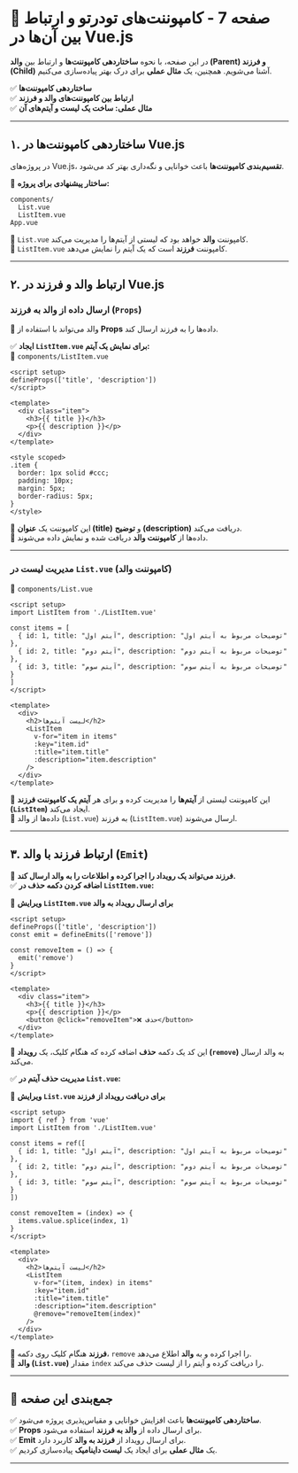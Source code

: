 # **📌 صفحه 7 - کامپوننت‌های تودرتو و ارتباط بین آن‌ها در Vue.js**  

در این صفحه، با نحوه **ساختاردهی کامپوننت‌ها** و ارتباط بین **والد (Parent) و فرزند (Child)** آشنا می‌شویم. همچنین، یک **مثال عملی** برای درک بهتر پیاده‌سازی می‌کنیم.  

✅ **ساختاردهی کامپوننت‌ها**  
✅ **ارتباط بین کامپوننت‌های والد و فرزند**  
✅ **مثال عملی: ساخت یک لیست و آیتم‌های آن**  

---

## **۱. ساختاردهی کامپوننت‌ها در Vue.js**  

در پروژه‌های Vue.js، **تقسیم‌بندی کامپوننت‌ها** باعث خوانایی و نگه‌داری بهتر کد می‌شود.  

📁 **ساختار پیشنهادی برای پروژه:**  
```
components/
  List.vue
  ListItem.vue
App.vue
```
🔹 `List.vue` کامپوننت **والد** خواهد بود که لیستی از آیتم‌ها را مدیریت می‌کند.  
🔹 `ListItem.vue` کامپوننت **فرزند** است که یک آیتم را نمایش می‌دهد.  

---

## **۲. ارتباط والد و فرزند در Vue.js**  

### **ارسال داده از والد به فرزند (`Props`)**  
📌 والد می‌تواند با استفاده از **Props** داده‌ها را به فرزند ارسال کند.  

✅ **ایجاد `ListItem.vue` برای نمایش یک آیتم:**  
📁 `components/ListItem.vue`  
```vue
<script setup>
defineProps(['title', 'description'])
</script>

<template>
  <div class="item">
    <h3>{{ title }}</h3>
    <p>{{ description }}</p>
  </div>
</template>

<style scoped>
.item {
  border: 1px solid #ccc;
  padding: 10px;
  margin: 5px;
  border-radius: 5px;
}
</style>
```
🔹 این کامپوننت یک **عنوان (title)** و **توضیح (description)** دریافت می‌کند.  
🔹 داده‌ها از **کامپوننت والد** دریافت شده و نمایش داده می‌شوند.  

---

### **مدیریت لیست در `List.vue` (کامپوننت والد)**  
📁 `components/List.vue`  
```vue
<script setup>
import ListItem from './ListItem.vue'

const items = [
  { id: 1, title: "آیتم اول", description: "توضیحات مربوط به آیتم اول" },
  { id: 2, title: "آیتم دوم", description: "توضیحات مربوط به آیتم دوم" },
  { id: 3, title: "آیتم سوم", description: "توضیحات مربوط به آیتم سوم" }
]
</script>

<template>
  <div>
    <h2>لیست آیتم‌ها</h2>
    <ListItem 
      v-for="item in items" 
      :key="item.id" 
      :title="item.title" 
      :description="item.description" 
    />
  </div>
</template>
```
🔹 این کامپوننت لیستی از **آیتم‌ها** را مدیریت کرده و برای هر **آیتم یک کامپوننت فرزند (`ListItem`)** ایجاد می‌کند.  
🔹 داده‌ها از والد (`List.vue`) به فرزند (`ListItem.vue`) ارسال می‌شوند.  

---

## **۳. ارتباط فرزند با والد (`Emit`)**  

📌 **فرزند می‌تواند یک رویداد را اجرا کرده و اطلاعات را به والد ارسال کند.**  
✅ **اضافه کردن دکمه حذف در `ListItem.vue`:**  

📁 **ویرایش `ListItem.vue` برای ارسال رویداد به والد**  
```vue
<script setup>
defineProps(['title', 'description'])
const emit = defineEmits(['remove'])

const removeItem = () => {
  emit('remove')
}
</script>

<template>
  <div class="item">
    <h3>{{ title }}</h3>
    <p>{{ description }}</p>
    <button @click="removeItem">❌ حذف</button>
  </div>
</template>
```
🔹 این کد یک دکمه **حذف** اضافه کرده که هنگام کلیک، یک **رویداد (`remove`)** به والد ارسال می‌کند.  

✅ **مدیریت حذف آیتم در `List.vue`:**  

📁 **ویرایش `List.vue` برای دریافت رویداد از فرزند**  
```vue
<script setup>
import { ref } from 'vue'
import ListItem from './ListItem.vue'

const items = ref([
  { id: 1, title: "آیتم اول", description: "توضیحات مربوط به آیتم اول" },
  { id: 2, title: "آیتم دوم", description: "توضیحات مربوط به آیتم دوم" },
  { id: 3, title: "آیتم سوم", description: "توضیحات مربوط به آیتم سوم" }
])

const removeItem = (index) => {
  items.value.splice(index, 1)
}
</script>

<template>
  <div>
    <h2>لیست آیتم‌ها</h2>
    <ListItem 
      v-for="(item, index) in items" 
      :key="item.id" 
      :title="item.title" 
      :description="item.description" 
      @remove="removeItem(index)" 
    />
  </div>
</template>
```
🔹 **فرزند** هنگام کلیک روی دکمه، `remove` را اجرا کرده و به **والد** اطلاع می‌دهد.  
🔹 **والد (`List.vue`)** مقدار `index` را دریافت کرده و آیتم را از لیست حذف می‌کند.  

---

## **📌 جمع‌بندی این صفحه**  

✅ **ساختاردهی کامپوننت‌ها** باعث افزایش خوانایی و مقیاس‌پذیری پروژه می‌شود.  
✅ **Props** برای ارسال داده از **والد به فرزند** استفاده می‌شود.  
✅ **Emit** برای ارسال رویداد از **فرزند به والد** کاربرد دارد.  
✅ یک **مثال عملی** برای ایجاد یک **لیست داینامیک** پیاده‌سازی کردیم.  

---
